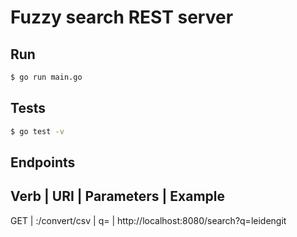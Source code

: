 # Fuzzy search REST server

## Run
```bash
$ go run main.go
```

## Tests
```bash
$ go test -v
```

## Endpoints
Verb | URI                         | Parameters | Example
---------------------------------------------------------------------------------------
GET  | <server>:<port>/convert/csv | q=<query>  | http://localhost:8080/search?q=leidengit 